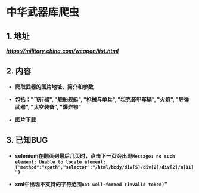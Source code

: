 # 中华武器库爬虫 #

## 1. 地址 ##

***https://military.china.com/weapon/list.html***

## 2. 内容 ##

- **爬取武器的图片地址、简介和参数**

- **包括："飞行器", "舰船舰艇", "枪械与单兵", "坦克装甲车辆", "火炮", "导弹武器", "太空装备", "爆炸物"**

- **图片下载**

## 3. 已知BUG ##

- **selenium在翻页到最后几页时，点击下一页会出现`Message: no such element: Unable to locate element: {"method":"xpath","selector":"/html/body/div[5]/div[2]/div[2]/a[11]"}`**

- **xml中出现不支持的字符范围`not well-formed (invalid token)`"**